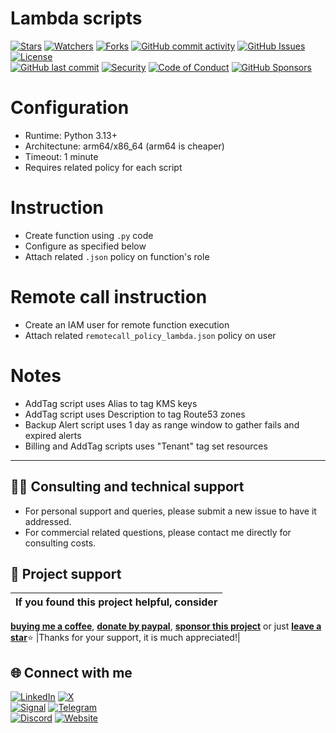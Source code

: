 # Lambda scripts

<!-- buttons -->
[![Stars](https://img.shields.io/github/stars/ivancarlosti/lambdascripts?label=⭐%20Stars&color=gold&style=flat)](https://github.com/ivancarlosti/lambdascripts/stargazers)
[![Watchers](https://img.shields.io/github/watchers/ivancarlosti/lambdascripts?label=Watchers&style=flat&color=red)](https://github.com/sponsors/ivancarlosti)
[![Forks](https://img.shields.io/github/forks/ivancarlosti/lambdascripts?label=Forks&style=flat&color=ff69b4)](https://github.com/sponsors/ivancarlosti)
[![GitHub commit activity](https://img.shields.io/github/commit-activity/m/ivancarlosti/lambdascripts?label=Activity)](https://github.com/ivancarlosti/lambdascripts/pulse)
[![GitHub Issues](https://img.shields.io/github/issues/ivancarlosti/lambdascripts?label=Issues&color=orange)](https://github.com/ivancarlosti/lambdascripts/issues)
[![License](https://img.shields.io/github/license/ivancarlosti/lambdascripts?label=License)](LICENSE)  
[![GitHub last commit](https://img.shields.io/github/last-commit/ivancarlosti/lambdascripts?label=Last%20Commit)](https://github.com/ivancarlosti/lambdascripts/commits)
[![Security](https://img.shields.io/badge/Security-View%20Here-purple)](https://github.com/ivancarlosti/lambdascripts/security)
[![Code of Conduct](https://img.shields.io/badge/Code%20of%20Conduct-2.1-4baaaa)](https://github.com/ivancarlosti/lambdascripts?tab=coc-ov-file)
[![GitHub Sponsors](https://img.shields.io/github/sponsors/ivancarlosti?label=GitHub%20Sponsors&color=ffc0cb)][sponsor]
<!-- endbuttons -->

# Configuration

* Runtime: Python 3.13+
* Architectune: arm64/x86_64 (arm64 is cheaper)
* Timeout: 1 minute
* Requires related policy for each script

# Instruction

* Create function using `.py` code 
* Configure as specified below
* Attach related `.json` policy  on function's role

# Remote call instruction

* Create an IAM user for remote function execution
* Attach related `remotecall_policy_lambda.json` policy on user

# Notes

* AddTag script uses Alias to tag KMS keys
* AddTag script uses Description to tag Route53 zones
* Backup Alert script uses 1 day as range window to gather fails and expired alerts
* Billing and AddTag scripts uses "Tenant" tag set resources

<!-- footer -->
---

## 🧑‍💻 Consulting and technical support
* For personal support and queries, please submit a new issue to have it addressed.
* For commercial related questions, please contact me directly for consulting costs. 

## 🩷 Project support
| If you found this project helpful, consider |
| :---: |
[**buying me a coffee**][buymeacoffee], [**donate by paypal**][paypal], [**sponsor this project**][sponsor] or just [**leave a star**](../..)⭐
|Thanks for your support, it is much appreciated!|

## 🌐 Connect with me
[![LinkedIn](https://img.shields.io/badge/LinkedIn-@ivancarlos-0077B5)](https://www.linkedin.com/in/ivancarlos)
[![X](https://img.shields.io/badge/X-@ivancarlos-000000)](https://x.com/ivancarlos)  
[![Signal](https://img.shields.io/badge/Signal-@ivancarlos.01-2592E9)](https://icc.gg/signal)
[![Telegram](https://img.shields.io/badge/Telegram-@ivancarlos-26A5E4)](https://t.me/ivancarlos)  
[![Discord](https://img.shields.io/badge/Discord-@ivancarlos.me-5865F2)](https://icc.gg/discord)
[![Website](https://img.shields.io/badge/Website-ivancarlos.me-FF6B6B)](https://ivancarlos.me)

[cc]: https://docs.github.com/en/communities/setting-up-your-project-for-healthy-contributions/adding-a-code-of-conduct-to-your-project
[contributing]: https://docs.github.com/en/articles/setting-guidelines-for-repository-contributors
[security]: https://docs.github.com/en/code-security/getting-started/adding-a-security-policy-to-your-repository
[support]: https://docs.github.com/en/articles/adding-support-resources-to-your-project
[it]: https://docs.github.com/en/communities/using-templates-to-encourage-useful-issues-and-pull-requests/configuring-issue-templates-for-your-repository#configuring-the-template-chooser
[prt]: https://docs.github.com/en/communities/using-templates-to-encourage-useful-issues-and-pull-requests/creating-a-pull-request-template-for-your-repository
[funding]: https://docs.github.com/en/articles/displaying-a-sponsor-button-in-your-repository
[ivancarlos]: https://ivancarlos.me
[buymeacoffee]: https://www.buymeacoffee.com/ivancarlos
[paypal]: https://icc.gg/donate
[sponsor]: https://github.com/sponsors/ivancarlosti
